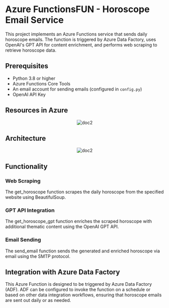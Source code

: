 # Azure FunctionsFUN - Horoscope Email Service

This project implements an Azure Functions service that sends daily horoscope emails. The function is triggered by Azure Data Factory, uses OpenAI's GPT API for content enrichment, and performs web scraping to retrieve horoscope data.

## Prerequisites

- Python 3.8 or higher
- Azure Functions Core Tools
- An email account for sending emails (configured in `config.py`)
- OpenAI API Key

## Resources in Azure

<p align="center">
  <img src="https://github.com/Bonny94ITA/AzureFunctionsFUN/assets/60448424/43ede218-7fb1-4482-b025-cde79f1899c1" alt="doc2">
</p>

## Architecture

<p align="center">
  <img src="https://github.com/Bonny94ITA/AzureFunctionsFUN/assets/60448424/6c9b8c0d-47a9-4f66-8492-feaeaecba8e4" alt="doc2">
</p>

## Functionality
### Web Scraping
The get_horoscope function scrapes the daily horoscope from the specified website using BeautifulSoup.

### GPT API Integration
The get_horoscope_gpt function enriches the scraped horoscope with additional thematic content using the OpenAI GPT API.

### Email Sending
The send_email function sends the generated and enriched horoscope via email using the SMTP protocol.

## Integration with Azure Data Factory
This Azure Function is designed to be triggered by Azure Data Factory (ADF). ADF can be configured to invoke the function on a schedule or based on other data integration workflows, ensuring that horoscope emails are sent out daily or as needed.
